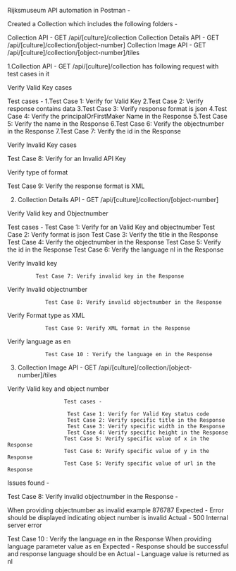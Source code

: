 Rijksmuseum API automation in Postman - 

Created a Collection which includes the following folders - 

Collection API - GET /api/[culture]/collection
Collection Details API - GET /api/[culture]/collection/[object-number]
Collection Image API - GET /api/[culture]/collection/[object-number]/tiles

1.Collection API - GET /api/[culture]/collection has following request with test cases in it 

Verify Valid Key cases

Test cases - 
 1.Test Case 1: Verify for Valid Key
2.Test Case 2: Verify response contains data
3.Test Case 3: Verify response format is json
4.Test Case 4: Verify the principalOrFirstMaker Name in the Response
5.Test Case 5: Verify the name in the Response
6.Test Case 6: Verify the objectnumber in the Response
7.Test Case 7: Verify the id in the Response

 Verify Invalid Key cases
  
Test Case 8: Verify for an Invalid API Key

Verify type of format

Test Case 9: Verify the response format is XML


2. Collection Details API - GET /api/[culture]/collection/[object-number]


Verify Valid key and Objectnumber


Test cases - 
Test Case 1: Verify for an Valid Key and objectnumber
Test Case 2: Verify format is json
 Test Case 3: Verify the title in the Response
Test Case 4: Verify the objectnumber in the Response
Test Case 5: Verify the id in the Response
Test Case 6: Verify the language nl in the Response


Verify Invalid key


             Test Case 7: Verify invalid key in the Response


Verify Invalid objectnumber


                Test Case 8: Verify invalid objectnumber in the Response
      
Verify Format type as XML
     
                Test Case 9: Verify XML format in the Response


 Verify language as en


                Test Case 10 : Verify the language en in the Response








3. Collection Image API - GET /api/[culture]/collection/[object-number]/tiles

Verify Valid key and object number 

       
                      Test cases - 

                       Test Case 1: Verify for Valid Key status code
                       Test Case 2: Verify specific title in the Response
                       Test Case 3: Verify specific width in the Response
                       Test Case 4: Verify specific height in the Response
                      Test Case 5: Verify specific value of x in the Response
                      Test Case 6: Verify specific value of y in the Response
                      Test Case 5: Verify specific value of url in the Response


Issues found - 


Test Case 8: Verify invalid objectnumber in the Response - 


When providing objectnumber as invalid example 876787
Expected - Error should be displayed indicating object number is invalid
Actual - 500 Internal server error 




Test Case 10 : Verify the language en in the Response
When providing language parameter value as en
Expected - Response should be successful and response language should be en
Actual - Language value is returned as nl 










     



















 

